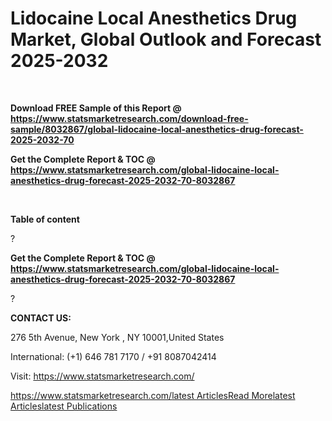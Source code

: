 <h1>Lidocaine Local Anesthetics Drug Market, Global Outlook and Forecast 2025-2032</h1><br/><p><strong>Download FREE Sample of this Report @ <a href="https://www.statsmarketresearch.com/download-free-sample/8032867/global-lidocaine-local-anesthetics-drug-forecast-2025-2032-70">https://www.statsmarketresearch.com/download-free-sample/8032867/global-lidocaine-local-anesthetics-drug-forecast-2025-2032-70</a></strong></p>
 
 
 
 <div><b>Get the Complete Report & TOC @ <a href="https://www.statsmarketresearch.com/global-lidocaine-local-anesthetics-drug-forecast-2025-2032-70-8032867">https://www.statsmarketresearch.com/global-lidocaine-local-anesthetics-drug-forecast-2025-2032-70-8032867</a></b></div>
 
 
 
 <p><br />
 
 <b>Table of content</b></p>
 
 
 
 <p>? </p>
 
 
 
 <div><b>Get the Complete Report & TOC @ <a href="https://www.statsmarketresearch.com/global-lidocaine-local-anesthetics-drug-forecast-2025-2032-70-8032867">https://www.statsmarketresearch.com/global-lidocaine-local-anesthetics-drug-forecast-2025-2032-70-8032867</a></b></div>
 
 
 
 <p>? </p>
 
 
 
 <p><b>CONTACT US:</b><br />
 
 276 5th Avenue, New York , NY 10001,United States<br />
 
 International: (+1) 646 781 7170 / +91 8087042414<br />
 
 Visit: <a href="https://www.statsmarketresearch.com/">https://www.statsmarketresearch.com/</a><br />
 
 <a href="https://gyeongbokgung.com">https://www.statsmarketresearch.com/</a><a href="https://hallyeomaritime.com">latest Articles</a><a href="https://jingwansa.com">Read More</a><a href="https://nguoiviet.jp/">latest Articles</a><a href="https://www.intelmarketresearch.com/">latest Publications</a></p>